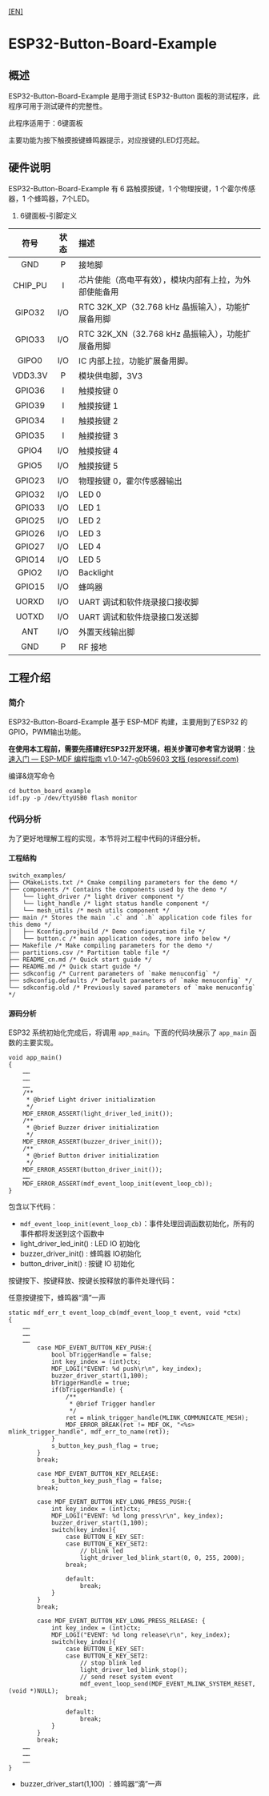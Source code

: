 [[EN]](./README.md)

# ESP32-Button-Board-Example

## 概述

ESP32-Button-Board-Example 是用于测试 ESP32-Button 面板的测试程序，此程序可用于测试硬件的完整性。

此程序适用于：6键面板

主要功能为按下触摸按键蜂鸣器提示，对应按键的LED灯亮起。

## 硬件说明

ESP32-Button-Board-Example 有 6 路触摸按键，1 个物理按键，1 个霍尔传感器，1 个蜂鸣器，7个LED。

1. 6键面板-引脚定义

| 符号 | 状态 | 描述 |
|:---:|:---:|:---|
| GND | P| 接地脚|
| CHIP_PU| I| 芯片使能（高电平有效），模块内部有上拉，为外部使能备用|
| GIPO32| I/O|RTC 32K_XP（32.768 kHz 晶振输入），功能扩展备用脚 |
| GPIO33| I/O|RTC 32K_XN（32.768 kHz 晶振输入），功能扩展备用脚 |
|GIPO0| I/O|IC 内部上拉，功能扩展备用脚。 |
| VDD3.3V|P | 模块供电脚，3V3|
| GPIO36 |I | 触摸按键 0 |
| GPIO39 |I|触摸按键 1|
| GPIO34 |I|触摸按键 2|
| GPIO35 |I|触摸按键 3|
| GPIO4 |I/O|触摸按键 4|
| GPIO5 |I/O|触摸按键 5|
| GPIO23 |I/O |物理按键 0，霍尔传感器输出 |
| GPIO32 |I/O |LED 0 |
| GPIO33 | I/O|LED 1 |
| GPIO25 | I/O |LED 2 |
| GPIO26 | I/O |LED 3 |
| GPIO27 | I/O |LED 4 |
| GPIO14 | I/O |LED 5 |
| GPIO2 | I/O |Backlight |
| GPIO15 | I/O |蜂鸣器 |
| UORXD| I/O|UART 调试和软件烧录接口接收脚 |
| UOTXD| I/O|UART 调试和软件烧录接口发送脚|
| ANT| I/O| 外置天线输出脚 |
| GND | P| RF 接地|

## 工程介绍

### 简介

ESP32-Button-Board-Example 基于 ESP-MDF 构建，主要用到了ESP32 的GPIO，PWM输出功能。

**在使用本工程前，需要先搭建好ESP32开发环境，相关步骤可参考官方说明**：[快速入门 — ESP-MDF 编程指南 v1.0-147-g0b59603 文档 (espressif.com)](https://docs.espressif.com/projects/esp-mdf/zh_CN/latest/get-started/index.html#id4) 

编译&烧写命令

```
cd button_board_example
idf.py -p /dev/ttyUSB0 flash monitor
```

### 代码分析

为了更好地理解工程的实现，本节将对工程中代码的详细分析。

#### 工程结构

```
switch_examples/
├── CMakeLists.txt /* Cmake compiling parameters for the demo */
├── components /* Contains the components used by the demo */
│   └── light_driver /* light driver component */
│   └── light_handle /* light status handle component */
│   └── mesh_utils /* mesh utils component */
├── main /* Stores the main `.c` and `.h` application code files for this demo */
│   ├── Kconfig.projbuild /* Demo configuration file */
│   └── button.c /* main application codes, more info below */
├── Makefile /* Make compiling parameters for the demo */
├── partitions.csv /* Partition table file */
├── README_cn.md /* Quick start guide */
├── README.md /* Quick start guide */
├── sdkconfig /* Current parameters of `make menuconfig` */
├── sdkconfig.defaults /* Default parameters of `make menuconfig` */
└── sdkconfig.old /* Previously saved parameters of `make menuconfig` */
```

#### 源码分析

ESP32 系统初始化完成后，将调用 `app_main`。下面的代码块展示了 `app_main` 函数的主要实现。

```
void app_main()
{
    ……
    ……
    ……
	/**
	 * @brief Light driver initialization
	 */
	MDF_ERROR_ASSERT(light_driver_led_init());
	/**
	 * @brief Buzzer driver initialization
	 */
	MDF_ERROR_ASSERT(buzzer_driver_init());
	/**
	 * @brief Button driver initialization
	 */
	MDF_ERROR_ASSERT(button_driver_init());
    ……
	MDF_ERROR_ASSERT(mdf_event_loop_init(event_loop_cb));
}
```

包含以下代码：

 - `mdf_event_loop_init(event_loop_cb)`：事件处理回调函数初始化，所有的事件都将发送到这个函数中
 - light_driver_led_init() : LED IO 初始化
 - buzzer_driver_init() : 蜂鸣器 IO初始化
 - button_driver_init() : 按键 IO 初始化

按键按下、按键释放、按键长按释放的事件处理代码：

任意按键按下，蜂鸣器“滴”一声

```
static mdf_err_t event_loop_cb(mdf_event_loop_t event, void *ctx)
{
    ……
    ……
    ……
		case MDF_EVENT_BUTTON_KEY_PUSH:{
			bool bTriggerHandle = false;
			int key_index = (int)ctx;
			MDF_LOGI("EVENT: %d push\r\n", key_index);
			buzzer_driver_start(1,100);
			bTriggerHandle = true;
			if(bTriggerHandle) {
				/**
				 * @brief Trigger handler
				 */
				ret = mlink_trigger_handle(MLINK_COMMUNICATE_MESH);
				MDF_ERROR_BREAK(ret != MDF_OK, "<%s> mlink_trigger_handle", mdf_err_to_name(ret));
			}
			s_button_key_push_flag = true;
		}
		break;
		
		case MDF_EVENT_BUTTON_KEY_RELEASE:
			s_button_key_push_flag = false;
		break;

		case MDF_EVENT_BUTTON_KEY_LONG_PRESS_PUSH:{
			int key_index = (int)ctx;
			MDF_LOGI("EVENT: %d long press\r\n", key_index);
			buzzer_driver_start(1,100);
			switch(key_index){
				case BUTTON_E_KEY_SET:
				case BUTTON_E_KEY_SET2:
					// blink led				
					light_driver_led_blink_start(0, 0, 255, 2000); 
				break;
			
				default:
					break;
			}
		}
		break;
		
		case MDF_EVENT_BUTTON_KEY_LONG_PRESS_RELEASE: {
			int key_index = (int)ctx;
			MDF_LOGI("EVENT: %d long release\r\n", key_index);
			switch(key_index){
				case BUTTON_E_KEY_SET:
				case BUTTON_E_KEY_SET2:
					// stop blink led
					light_driver_led_blink_stop();
					// send reset system event
					mdf_event_loop_send(MDF_EVENT_MLINK_SYSTEM_RESET, (void *)NULL);
				break;
			
				default:
					break;
			}
		}
		break;
    ……
    ……
    ……	
}
```

* buzzer_driver_start(1,100) ：蜂鸣器“滴”一声
